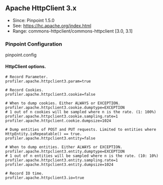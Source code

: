 ## Apache HttpClient 3.x
* Since: Pinpoint 1.5.0
* See: https://hc.apache.org/index.html
* Range: commons-httpclient/commons-httpclient [3.0, 3.1]

### Pinpoint Configuration
pinpoint.config

#### HttpClient options.
~~~
# Record Parameter.
profiler.apache.httpclient3.param=true

# Record Cookies.
profiler.apache.httpclient3.cookie=false

# When to dump cookies. Either ALWAYS or EXCEPTION.
profiler.apache.httpclient3.cookie.dumptype=EXCEPTION
# 1 out of n cookies will be sampled where n is the rate. (1: 100%)
profiler.apache.httpclient3.cookie.sampling.rate=1
profiler.apache.httpclient.cookie.dumpsize=1024

# Dump entities of POST and PUT requests. Limited to entities where HttpEntity.isRepeatable() == true.
profiler.apache.httpclient3.entity=false

# When to dump entities. Either ALWAYS or EXCEPTION.
profiler.apache.httpclient3.entity.dumptype=EXCEPTION
# 1 out of n entities will be sampled where n is the rate. (10: 10%)
profiler.apache.httpclient3.entity.sampling.rate=1
profiler.apache.httpclient3.entity.dumpsize=1024

# Record IO time.
profiler.apache.httpclient3.io=true
~~~
